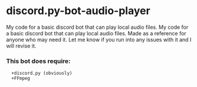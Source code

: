 # discord.py-bot-audio-player
My code for a basic discord bot that can play local audio files. My code for a basic discord bot that can play local audio files. Made as a reference for anyone who may need it. Let me know if you run into any issues with it and I will revise it.

### This bot does require:
      +discord.py (obviously)
      +FFmpeg
